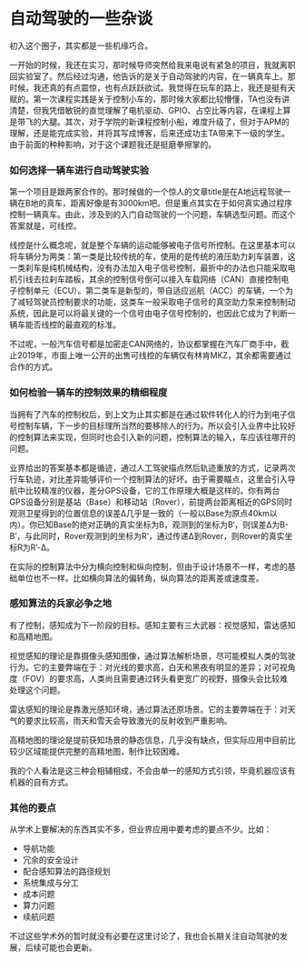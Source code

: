 # 自动驾驶的一些杂谈

初入这个圈子，其实都是一些机缘巧合。

一开始的时候，我还在实习，那时候导师突然给我来电说有紧急的项目，我就离职回实验室了。然后经过沟通，他告诉的是关于自动驾驶的内容，在一辆真车上。那时候，我还真的有点震惊，也有点跃跃欲试。我觉得在玩车的路上，我还是挺有天赋的。第一次课程实践是关于控制小车的，那时候大家都比较懵懂，TA也没有讲清楚，但我凭借敏锐的直觉理解了电机驱动、GPIO、占空比等内容，在课程上算是带飞的大腿。其次，对于学院的新课程控制小船，难度升级了，但对于APM的理解，还是能完成实验，并将其写成博客，后来还成功主TA带来下一级的学生。由于前面的种种影响，对于这个课题我还是挺磨拳擦掌的。

### 如何选择一辆车进行自动驾驶实验

第一个项目是跟两家合作的。那时候做的一个惊人的文章title是在A地远程驾驶一辆在B地的真车，距离好像是有3000km吧。但是重点其实在于如何真实通过程序控制一辆真车。由此，涉及到的入门自动驾驶的一个问题，车辆选型问题。而这个答案就是，可线控。

线控是什么概念呢，就是整个车辆的运动能够被电子信号所控制。在这里基本可以将车辆分为两类：第一类是比较传统的车，使用的是传统的液压助力刹车装置，这一类刹车是纯机械结构，没有办法加入电子信号控制，最折中的办法也只能采取电机引线去拉刹车踏板，其余的控制信号倒可以接入车载网络（CAN）直接控制电子控制单元（ECU）。第二类车是新型的，带自适应巡航（ACC）的车辆，一个为了减轻驾驶员控制要求的功能，这类车一般采取电子信号的真空助力泵来控制制动系统，因此是可以将最关键的一个信号由电子信号控制的，也因此它成为了判断一辆车能否线控的最直观的标准。

不过呢，一般汽车信号都是加密走CAN网络的，协议都掌握在汽车厂商手中，截止2019年，市面上唯一公开的出售可线控的车辆仅有林肯MKZ，其余都需要通过合作的方式。

### 如何检验一辆车的控制效果的精细程度

当拥有了汽车的控制权后，到上文为止其实都是在通过软件转化人的行为到电子信号控制车辆，下一步的目标理所当然的要移除人的行为。所以会引入业界中比较好的控制算法来实现，但同时也会引入新的问题，控制算法的输入，车应该往哪开的问题。

业界给出的答案基本都是循迹，通过人工驾驶描点然后轨迹重放的方式，记录两次行车轨迹，对比差异能够评价一个控制算法的好坏。由于需要瞄点，这里会引入导航中比较精准的仪器，差分GPS设备，它的工作原理大概是这样的。你有两台GPS设备分别是基站（Base）和移动站（Rover），前提两台距离相近的GPS同时观测卫星得到的位置信息的误差Δ几乎是一致的（一般以Base为原点40km以内）。你已知Base的绝对正确的真实坐标为B，观测到的坐标为B‘，则误差Δ为B-B’，与此同时，Rover观测到的坐标为R‘，通过传递Δ到Rover，则Rover的真实坐标R为R’-Δ。

在实际的控制算法中分为横向控制和纵向控制，但由于设计场景不一样，考虑的基础单位也不一样。比如横向算法的偏转角，纵向算法的距离差或速度差。

### 感知算法的兵家必争之地

有了控制，感知成为下一阶段的目标。感知主要有三大武器：视觉感知，雷达感知和高精地图。

视觉感知的理论是靠摄像头感知图像，通过算法解析场景，尽可能模拟人类的驾驶行为。它的主要弊端在于：对光线的要求高，白天和黑夜有明显的差异；对可视角度（FOV）的要求高，人类尚且需要通过转头看更宽广的视野，摄像头会比较难处理这个问题。

雷达感知的理论是靠激光感知环境，通过算法还原场景。它的主要弊端在于：对天气的要求比较高，雨天和雪天会导致激光的反射收到严重影响。

高精地图的理论是提前获知场景的静态信息，几乎没有缺点，但实际应用中目前比较少区域能提供完整的高精地图，制作比较困难。

我的个人看法是这三种会相辅相成，不会由单一的感知方式引领，毕竟机器应该有机器的自有方式。

### 其他的要点

从学术上要解决的东西其实不多，但业界应用中要考虑的要点不少。比如：

- 导航功能
- 冗余的安全设计
- 配合感知算法的路径规划
- 系统集成与分工
- 成本问题
- 算力问题
- 续航问题

不过这些学术外的暂时就没有必要在这里讨论了，我也会长期关注自动驾驶的发展，后续可能也会更新。
